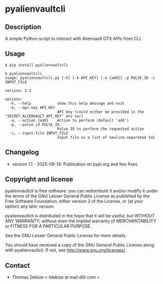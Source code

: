 pyalienvaultcli
=========

Description
-----------
A simple Python script to interact with Alienvault OTX APIs from CLI.


Usage
-----
```
$ pip install pyalienvaultcli

$ pyalienvaultcli
usage: pyalienvaultcli.py [-h] [-k API_KEY] [-a {add}] -p PULSE_ID -i INPUT_FILE

version: 1.1

options:
  -h, --help            show this help message and exit
  -k, --api-key API_KEY
                        API key (could either be provided in the "SECRET_ALIENVAULT_API_KEY" env var)
  -a, --action {add}    Action to perform (default 'add')
  -p, --pulse_id PULSE_ID
                        Pulse ID to perform the requested action
  -i, --input-file INPUT_FILE
                        Input file as a list of newline-separated IoC
```
  

Changelog
---------
* version 1.1 - 2025-09-14: Publication on pypi.org and few fixes


Copyright and license
---------------------

pyalienvaultcli is free software: you can redistribute it and/or modify it under the terms of the GNU Lesser General Public License as published by the Free Software Foundation, either version 3 of the License, or (at your option) any later version.

pyalienvaultcli is distributed in the hope that it will be useful, but WITHOUT ANY WARRANTY; without even the implied warranty of MERCHANTABILITY or FITNESS FOR A PARTICULAR PURPOSE.  

See the GNU Lesser General Public License for more details.

You should have received a copy of the GNU General Public License along with pyalienvaultcli. 
If not, see http://www.gnu.org/licenses/.

Contact
-------
* Thomas Debize < tdebize at mail d0t com >